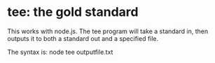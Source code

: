 tee: the gold standard
========================
This works with node.js.
The tee program will take a standard in, then outputs it to both a standard out and a specified file. 


The syntax is: 
node tee outputfile.txt